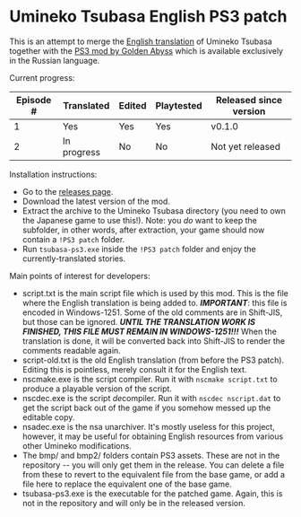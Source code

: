 # Umineko Tsubasa English PS3 patch

This is an attempt to merge the [English translation](https://uminekotsubasa.github.io)
of Umineko Tsubasa together with the [PS3 mod by Golden Abyss](http://golden-abyss.blogspot.com/2015/12/umineko-tsubasa-ps3_19.html)
which is available exclusively in the Russian language.

Current progress:

|Episode #|Translated|Edited|Playtested|Released since version|
|--|--|--|--|--|
|1|Yes|Yes|Yes|v0.1.0|
|2|In progress|No|No|Not yet released|

Installation instructions:

- Go to the [releases page](../../releases).
- Download the latest version of the mod.
- Extract the archive to the Umineko Tsubasa directory (you need to own the Japanese game to use this!). Note: you *do* want to keep the subfolder, in other words, after extraction, your game should now contain a `!PS3 patch` folder.
- Run `tsubasa-ps3.exe` inside the `!PS3 patch` folder and enjoy the currently-translated stories.

Main points of interest for developers:
- script.txt is the main script file which is used by this mod. 
This is the file where the English translation is being added to.
***IMPORTANT***: this file is encoded in Windows-1251. Some of the old comments are in Shift-JIS, but those can be ignored.
***UNTIL THE TRANSLATION WORK IS FINISHED, THIS FILE MUST REMAIN IN WINDOWS-1251!!!***
When the translation is done, it will be converted back into Shift-JIS to render the comments readable again.
- script-old.txt is the old English translation (from before the PS3 patch). Editing this is pointless, merely consult it for the English text.
- nscmake.exe is the script compiler. Run it with `nscmake script.txt` to produce a playable version of the script.
- nscdec.exe is the script *de*compiler. Run it with `nscdec nscript.dat` to get the script back out of the game if you somehow messed up the editable copy.
- nsadec.exe is the nsa unarchiver. It's mostly useless for this project, however, it may be useful for obtaining English resources from various other Umineko modifications.
- The bmp/ and bmp2/ folders contain PS3 assets.
These are not in the repository -- you will only get them in the release.
You can delete a file from these to revert to the equivalent file from the base game, or
add a file here to replace the equivalent one of the base game.
- tsubasa-ps3.exe is the executable for the patched game.
Again, this is not in the repository and will only be in the released version.
